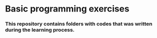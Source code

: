 # Basic programming exercises

### This repository contains folders with codes that was written during the learning process.
